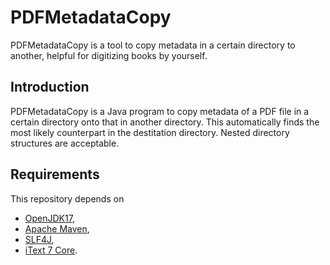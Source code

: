 # PDFMetadataCopy

PDFMetadataCopy is a tool to copy metadata in a certain directory to another, helpful for digitizing books by yourself.


## Introduction

PDFMetadataCopy is a Java program to copy metadata of a PDF file in a certain directory onto that in another directory.
This automatically finds the most likely counterpart in the destitation directory.
Nested directory structures are acceptable.


## Requirements

This repository depends on

* [OpenJDK17](https://openjdk.java.net/),
* [Apache Maven](https://maven.apache.org/),
* [SLF4J](https://www.slf4j.org/),
* [iText 7 Core](https://github.com/itext/itext7).
